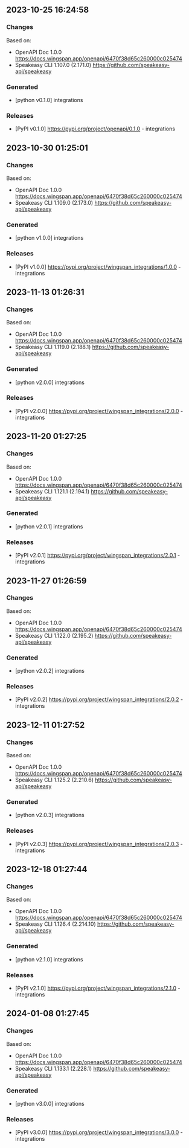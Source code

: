 

## 2023-10-25 16:24:58
### Changes
Based on:
- OpenAPI Doc 1.0.0 https://docs.wingspan.app/openapi/6470f38d65c260000c025474
- Speakeasy CLI 1.107.0 (2.171.0) https://github.com/speakeasy-api/speakeasy
### Generated
- [python v0.1.0] integrations
### Releases
- [PyPI v0.1.0] https://pypi.org/project/openapi/0.1.0 - integrations

## 2023-10-30 01:25:01
### Changes
Based on:
- OpenAPI Doc 1.0.0 https://docs.wingspan.app/openapi/6470f38d65c260000c025474
- Speakeasy CLI 1.109.0 (2.173.0) https://github.com/speakeasy-api/speakeasy
### Generated
- [python v1.0.0] integrations
### Releases
- [PyPI v1.0.0] https://pypi.org/project/wingspan_integrations/1.0.0 - integrations


## 2023-11-13 01:26:31
### Changes
Based on:
- OpenAPI Doc 1.0.0 https://docs.wingspan.app/openapi/6470f38d65c260000c025474
- Speakeasy CLI 1.119.0 (2.188.1) https://github.com/speakeasy-api/speakeasy
### Generated
- [python v2.0.0] integrations
### Releases
- [PyPI v2.0.0] https://pypi.org/project/wingspan_integrations/2.0.0 - integrations

## 2023-11-20 01:27:25
### Changes
Based on:
- OpenAPI Doc 1.0.0 https://docs.wingspan.app/openapi/6470f38d65c260000c025474
- Speakeasy CLI 1.121.1 (2.194.1) https://github.com/speakeasy-api/speakeasy
### Generated
- [python v2.0.1] integrations
### Releases
- [PyPI v2.0.1] https://pypi.org/project/wingspan_integrations/2.0.1 - integrations

## 2023-11-27 01:26:59
### Changes
Based on:
- OpenAPI Doc 1.0.0 https://docs.wingspan.app/openapi/6470f38d65c260000c025474
- Speakeasy CLI 1.122.0 (2.195.2) https://github.com/speakeasy-api/speakeasy
### Generated
- [python v2.0.2] integrations
### Releases
- [PyPI v2.0.2] https://pypi.org/project/wingspan_integrations/2.0.2 - integrations

## 2023-12-11 01:27:52
### Changes
Based on:
- OpenAPI Doc 1.0.0 https://docs.wingspan.app/openapi/6470f38d65c260000c025474
- Speakeasy CLI 1.125.2 (2.210.6) https://github.com/speakeasy-api/speakeasy
### Generated
- [python v2.0.3] integrations
### Releases
- [PyPI v2.0.3] https://pypi.org/project/wingspan_integrations/2.0.3 - integrations

## 2023-12-18 01:27:44
### Changes
Based on:
- OpenAPI Doc 1.0.0 https://docs.wingspan.app/openapi/6470f38d65c260000c025474
- Speakeasy CLI 1.126.4 (2.214.10) https://github.com/speakeasy-api/speakeasy
### Generated
- [python v2.1.0] integrations
### Releases
- [PyPI v2.1.0] https://pypi.org/project/wingspan_integrations/2.1.0 - integrations

## 2024-01-08 01:27:45
### Changes
Based on:
- OpenAPI Doc 1.0.0 https://docs.wingspan.app/openapi/6470f38d65c260000c025474
- Speakeasy CLI 1.133.1 (2.228.1) https://github.com/speakeasy-api/speakeasy
### Generated
- [python v3.0.0] integrations
### Releases
- [PyPI v3.0.0] https://pypi.org/project/wingspan_integrations/3.0.0 - integrations